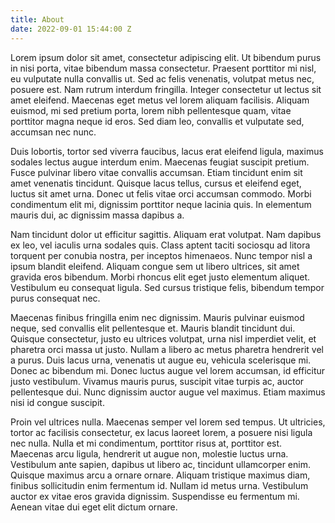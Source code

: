 ```yaml
---
title: About
date: 2022-09-01 15:44:00 Z
---
```


Lorem ipsum dolor sit amet, consectetur adipiscing elit. Ut bibendum purus in nisi porta, vitae bibendum massa consectetur. Praesent porttitor mi nisl, eu vulputate nulla convallis ut. Sed ac felis venenatis, volutpat metus nec, posuere est. Nam rutrum interdum fringilla. Integer consectetur ut lectus sit amet eleifend. Maecenas eget metus vel lorem aliquam facilisis. Aliquam euismod, mi sed pretium porta, lorem nibh pellentesque quam, vitae porttitor magna neque id eros. Sed diam leo, convallis et vulputate sed, accumsan nec nunc.

Duis lobortis, tortor sed viverra faucibus, lacus erat eleifend ligula, maximus sodales lectus augue interdum enim. Maecenas feugiat suscipit pretium. Fusce pulvinar libero vitae convallis accumsan. Etiam tincidunt enim sit amet venenatis tincidunt. Quisque lacus tellus, cursus et eleifend eget, luctus sit amet urna. Donec ut felis vitae orci accumsan commodo. Morbi condimentum elit mi, dignissim porttitor neque lacinia quis. In elementum mauris dui, ac dignissim massa dapibus a.

Nam tincidunt dolor ut efficitur sagittis. Aliquam erat volutpat. Nam dapibus ex leo, vel iaculis urna sodales quis. Class aptent taciti sociosqu ad litora torquent per conubia nostra, per inceptos himenaeos. Nunc tempor nisl a ipsum blandit eleifend. Aliquam congue sem ut libero ultrices, sit amet gravida eros bibendum. Morbi rhoncus elit eget justo elementum aliquet. Vestibulum eu consequat ligula. Sed cursus tristique felis, bibendum tempor purus consequat nec.

Maecenas finibus fringilla enim nec dignissim. Mauris pulvinar euismod neque, sed convallis elit pellentesque et. Mauris blandit tincidunt dui. Quisque consectetur, justo eu ultrices volutpat, urna nisl imperdiet velit, et pharetra orci massa ut justo. Nullam a libero ac metus pharetra hendrerit vel a purus. Duis lacus urna, venenatis ut augue eu, vehicula scelerisque mi. Donec ac bibendum mi. Donec luctus augue vel lorem accumsan, id efficitur justo vestibulum. Vivamus mauris purus, suscipit vitae turpis ac, auctor pellentesque dui. Nunc dignissim auctor augue vel maximus. Etiam maximus nisi id congue suscipit.

Proin vel ultrices nulla. Maecenas semper vel lorem sed tempus. Ut ultricies, tortor ac facilisis consectetur, ex lacus laoreet lorem, a posuere nisi ligula nec nulla. Nulla et mi condimentum, porttitor risus at, porttitor est. Maecenas arcu ligula, hendrerit ut augue non, molestie luctus urna. Vestibulum ante sapien, dapibus ut libero ac, tincidunt ullamcorper enim. Quisque maximus arcu a ornare ornare. Aliquam tristique maximus diam, finibus sollicitudin enim fermentum id. Nullam id metus urna. Vestibulum auctor ex vitae eros gravida dignissim. Suspendisse eu fermentum mi. Aenean vitae dui eget elit dictum ornare.